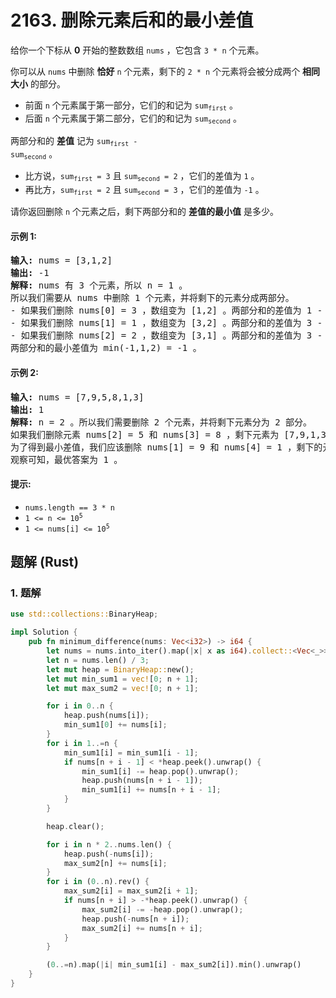 # 2163. 删除元素后和的最小差值
给你一个下标从 **0** 开始的整数数组 `nums` ，它包含 `3 * n` 个元素。

你可以从 `nums` 中删除 **恰好** `n` 个元素，剩下的 `2 * n` 个元素将会被分成两个 **相同大小** 的部分。

* 前面 `n` 个元素属于第一部分，它们的和记为 <code>sum<sub>first</sub></code> 。
* 后面 `n` 个元素属于第二部分，它们的和记为 <code>sum<sub>second</sub></code> 。

两部分和的 **差值** 记为 <code>sum<sub>first</sub> - sum<sub>second</sub></code> 。

* 比方说，<code>sum<sub>first</sub> = 3</code> 且 <code>sum<sub>second</sub> = 2</code> ，它们的差值为 `1` 。
* 再比方，<code>sum<sub>first</sub> = 2</code> 且 <code>sum<sub>second</sub> = 3</code> ，它们的差值为 `-1` 。

请你返回删除 `n` 个元素之后，剩下两部分和的 **差值的最小值** 是多少。

#### 示例 1:
<pre>
<strong>输入:</strong> nums = [3,1,2]
<strong>输出:</strong> -1
<strong>解释:</strong> nums 有 3 个元素，所以 n = 1 。
所以我们需要从 nums 中删除 1 个元素，并将剩下的元素分成两部分。
- 如果我们删除 nums[0] = 3 ，数组变为 [1,2] 。两部分和的差值为 1 - 2 = -1 。
- 如果我们删除 nums[1] = 1 ，数组变为 [3,2] 。两部分和的差值为 3 - 2 = 1 。
- 如果我们删除 nums[2] = 2 ，数组变为 [3,1] 。两部分和的差值为 3 - 1 = 2 。
两部分和的最小差值为 min(-1,1,2) = -1 。
</pre>

#### 示例 2:
<pre>
<strong>输入:</strong> nums = [7,9,5,8,1,3]
<strong>输出:</strong> 1
<strong>解释:</strong> n = 2 。所以我们需要删除 2 个元素，并将剩下元素分为 2 部分。
如果我们删除元素 nums[2] = 5 和 nums[3] = 8 ，剩下元素为 [7,9,1,3] 。和的差值为 (7+9) - (1+3) = 12 。
为了得到最小差值，我们应该删除 nums[1] = 9 和 nums[4] = 1 ，剩下的元素为 [7,5,8,3] 。和的差值为 (7+5) - (8+3) = 1 。
观察可知，最优答案为 1 。
</pre>

#### 提示:
* `nums.length == 3 * n`
* <code>1 <= n <= 10<sup>5</sup></code>
* <code>1 <= nums[i] <= 10<sup>5</sup></code>

## 题解 (Rust)

### 1. 题解
```Rust
use std::collections::BinaryHeap;

impl Solution {
    pub fn minimum_difference(nums: Vec<i32>) -> i64 {
        let nums = nums.into_iter().map(|x| x as i64).collect::<Vec<_>>();
        let n = nums.len() / 3;
        let mut heap = BinaryHeap::new();
        let mut min_sum1 = vec![0; n + 1];
        let mut max_sum2 = vec![0; n + 1];

        for i in 0..n {
            heap.push(nums[i]);
            min_sum1[0] += nums[i];
        }
        for i in 1..=n {
            min_sum1[i] = min_sum1[i - 1];
            if nums[n + i - 1] < *heap.peek().unwrap() {
                min_sum1[i] -= heap.pop().unwrap();
                heap.push(nums[n + i - 1]);
                min_sum1[i] += nums[n + i - 1];
            }
        }

        heap.clear();

        for i in n * 2..nums.len() {
            heap.push(-nums[i]);
            max_sum2[n] += nums[i];
        }
        for i in (0..n).rev() {
            max_sum2[i] = max_sum2[i + 1];
            if nums[n + i] > -*heap.peek().unwrap() {
                max_sum2[i] -= -heap.pop().unwrap();
                heap.push(-nums[n + i]);
                max_sum2[i] += nums[n + i];
            }
        }

        (0..=n).map(|i| min_sum1[i] - max_sum2[i]).min().unwrap()
    }
}
```
